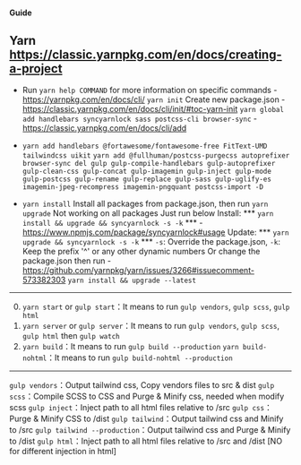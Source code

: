 #### Guide ####
## Yarn https://classic.yarnpkg.com/en/docs/creating-a-project
* Run `yarn help COMMAND` for more information on specific commands - https://yarnpkg.com/en/docs/cli/
``yarn init`` Create new package.json - https://classic.yarnpkg.com/en/docs/cli/init/#toc-yarn-init
``yarn global add handlebars syncyarnlock sass postcss-cli browser-sync`` - https://classic.yarnpkg.com/en/docs/cli/add

* `yarn add handlebars @fortawesome/fontawesome-free FitText-UMD tailwindcss uikit`
	`yarn add @fullhuman/postcss-purgecss autoprefixer browser-sync del gulp gulp-compile-handlebars gulp-autoprefixer gulp-clean-css gulp-concat gulp-imagemin gulp-inject gulp-mode gulp-postcss gulp-rename gulp-replace gulp-sass gulp-uglify-es imagemin-jpeg-recompress imagemin-pngquant postcss-import -D`

* `yarn install` Install all packages from package.json, then run ``yarn upgrade`` Not working on all packages
	Just run below
	Install: ***	`yarn install && upgrade && syncyarnlock -s -k` *** - https://www.npmjs.com/package/syncyarnlock#usage
	Update: ***	`yarn upgrade && syncyarnlock -s -k` ***
	`-s`: Override the package.json, `-k`: Keep the prefix '^' or any other dynamic numbers
	Or change the package.json then run  - https://github.com/yarnpkg/yarn/issues/3266#issuecomment-573382303
	`yarn install && upgrade --latest`
---------------------------
0. `yarn start` or `gulp start`：It means to run `gulp vendors`, `gulp scss`, `gulp html`
1. `yarn server` or `gulp server`：It means to run  `gulp vendors`, `gulp scss`, `gulp html` then `gulp watch`
2. `yarn build`：It means to run `gulp build --production`
	 `yarn build-nohtml`：It means to run `gulp build-nohtml --production`
---------------------------
`gulp vendors`：Output tailwind css, Copy vendors files to src & dist
`gulp scss`：Compile SCSS to CSS and Purge & Minify css, needed when modify scss
`gulp inject`：Inject path to all html files relative to /src
`gulp css`：Purge & Minify CSS to /dist
`gulp tailwind`：Output tailwind css and Minify to /src
`gulp tailwind --production`：Output tailwind css and Purge & Minify to /dist
`gulp html`：Inject path to all html files relative to /src and /dist [NO for different injection in html]